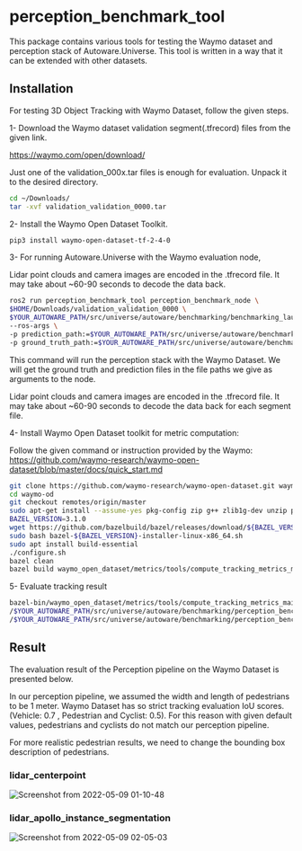 # perception_benchmark_tool

This package contains various tools for testing the Waymo dataset and perception stack of Autoware.Universe. This tool
is written in a way that it can be extended with other datasets.

## Installation

For testing 3D Object Tracking with Waymo Dataset, follow the given steps.

1- Download the Waymo dataset validation segment(.tfrecord) files from the given link.

<https://waymo.com/open/download/>

Just one of the validation_000x.tar files is enough for evaluation. Unpack it to the desired directory.

```bash
cd ~/Downloads/
tar -xvf validation_validation_0000.tar
```

2- Install the Waymo Open Dataset Toolkit.

```bash
pip3 install waymo-open-dataset-tf-2-4-0
```

3- For running Autoware.Universe with the Waymo evaluation node,

Lidar point clouds and camera images are encoded in the .tfrecord file. It may take about ~60-90 seconds to decode
the data back.

```bash
ros2 run perception_benchmark_tool perception_benchmark_node \
$HOME/Downloads/validation_validation_0000 \
$YOUR_AUTOWARE_PATH/src/universe/autoware/benchmarking/benchmarking_launch/launch/waymo.launch.xml \
--ros-args \
-p prediction_path:=$YOUR_AUTOWARE_PATH/src/universe/autoware/benchmarking/perception_benchmark_tool/benchmarking_result/predictions.bin \
-p ground_truth_path:=$YOUR_AUTOWARE_PATH/src/universe/autoware/benchmarking/perception_benchmark_tool/benchmarking_result/gt.bin
```

This command will run the perception stack with the Waymo Dataset. We will get the ground truth and prediction files in the file
paths we give as arguments to the node.

Lidar point clouds and camera images are encoded in the .tfrecord file. It may take about ~60-90 seconds to decode
the data back for each segment file.

4- Install Waymo Open Dataset toolkit for metric computation:

Follow the given command or instruction provided by the Waymo: <https://github.com/waymo-research/waymo-open-dataset/blob/master/docs/quick_start.md>

```bash
git clone https://github.com/waymo-research/waymo-open-dataset.git waymo-od
cd waymo-od
git checkout remotes/origin/master
sudo apt-get install --assume-yes pkg-config zip g++ zlib1g-dev unzip python3 python3-pip
BAZEL_VERSION=3.1.0
wget https://github.com/bazelbuild/bazel/releases/download/${BAZEL_VERSION}/bazel-${BAZEL_VERSION}-installer-linux-x86_64.sh
sudo bash bazel-${BAZEL_VERSION}-installer-linux-x86_64.sh
sudo apt install build-essential
./configure.sh
bazel clean
bazel build waymo_open_dataset/metrics/tools/compute_tracking_metrics_main
```

5- Evaluate tracking result

```bash
bazel-bin/waymo_open_dataset/metrics/tools/compute_tracking_metrics_main \
/$YOUR_AUTOWARE_PATH/src/universe/autoware/benchmarking/perception_benchmark_tool/benchmarking_result/predictions.bin \
/$YOUR_AUTOWARE_PATH/src/universe/autoware/benchmarking/perception_benchmark_tool/benchmarking_result/gt.bin
```

## Result

The evaluation result of the Perception pipeline on the Waymo Dataset is presented below.

In our perception pipeline, we assumed the width and length of pedestrians to be 1 meter.
Waymo Dataset has so strict tracking evaluation IoU scores. (Vehicle: 0.7 , Pedestrian and Cyclist: 0.5).
For this reason with given default values, pedestrians and cyclists do not match our perception pipeline.

For more realistic pedestrian results, we need to change the bounding box description of pedestrians.

### lidar_centerpoint

![Screenshot from 2022-05-09 01-10-48](https://user-images.githubusercontent.com/12658936/167317879-fd1777c3-e7d4-4492-9108-673f9a2f774b.png)

### lidar_apollo_instance_segmentation

![Screenshot from 2022-05-09 02-05-03](https://user-images.githubusercontent.com/12658936/167319631-aa8a7f01-88d9-4db0-8e30-ae5013359a12.png)
